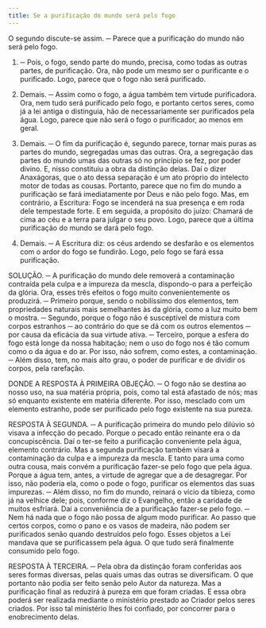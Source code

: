```yaml
---
title: Se a purificação do mundo será pelo fogo
---
```


O segundo discute-se assim. ─ Parece que a purificação do mundo não será pelo fogo.  

1. ─ Pois, o fogo, sendo parte do mundo, precisa, como todas as outras partes, de purificação. Ora, não pode um mesmo ser o purificante e o purificado. Logo, parece que o fogo não será purificado.  

2. Demais. ─ Assim como o fogo, a água também tem virtude purificadora. Ora, nem tudo será purificado pelo fogo, e portanto certos seres, como já a lei antiga o distinguia, hão de necessariamente ser purificados pela água. Logo, parece que não será o fogo o purificador, ao menos em geral.  

3. Demais. ─ O fim da purificação é, segundo parece, tornar mais puras as partes do mundo, segregadas umas das outras. Ora, a segregação das partes do mundo umas das outras só no princípio se fez, por poder divino. E, nisso constituiu a obra da distinção delas. Daí o dizer Anaxágoras, que o ato dessa separação é um ato próprio do intelecto motor de todas as cousas. Portanto, parece que no fim do mundo a purificação se fará imediatamente por Deus e não pelo fogo.  Mas, em contrário, a Escritura: Fogo se incenderá na sua presença e em roda dele tempestade forte. E em seguida, a propósito do juízo: Chamará de cima ao céu e a terra para julgar o seu povo. Logo, parece que a última purificação do mundo se dará pelo fogo.  

2. Demais. ─ A Escritura diz: os céus ardendo se desfarão e os elementos com o ardor do fogo se fundirão. Logo, pelo fogo se fará essa purificação.  

SOLUÇÃO. ─ A purificação do mundo dele removerá a contaminação contraída pela culpa e a impureza da mescla, dispondo-o para a perfeição da glória. Ora, esses três efeitos o fogo muito convenientemente os produzirá. ─ Primeiro porque, sendo o nobilíssimo dos elementos, tem propriedades naturais mais semelhantes às da glória, como a luz muito bem o mostra. ─ Segundo, porque o fogo não é susceptível de mistura com corpos estranhos ─ ao contrário do que se dá com os outros elementos ─ por causa da eficácia da sua virtude ativa. ─ Terceiro, porque a esfera do fogo está longe da nossa habitação; nem o uso do fogo nos é tão comum como o da água e do ar. Por isso, não sofrem, como estes, a contaminação. ─ Além disso, tem, no mais alto grau, o poder de purificar e de dividir os corpos, pela rarefação.  

DONDE A RESPOSTA À PRIMEIRA OBJEÇÃO. ─ O fogo não se destina ao nosso uso, na sua matéria própria, pois, como tal está afastado de nós; mas só enquanto existente em matéria diferente. Por isso, mesclado com um elemento estranho, pode ser purificado pelo fogo existente na sua pureza.  

RESPOSTA À SEGUNDA. ─ A purificação primeira do mundo pelo dilúvio só visava a infecção do pecado. Porque o pecado então reinante era o da concupiscência. Daí o ter-se feito a purificação conveniente pela água, elemento contrário. Mas a segunda purificação também visará a contaminação da culpa e a impureza da mescla. E tanto para uma como outra cousa, mais convém a purificação fazer-se pelo fogo que pela água. Porque a água tem, antes, a virtude de agregar que a de desagregar. Por isso, não poderia ela, como o pode o fogo, purificar os elementos das suas impurezas. ─ Além disso, no fim do mundo, reinará o vício da tibieza, como já na velhice dele; pois, conforme diz o Evangelho, então a caridade de muitos esfriará. Daí a conveniência de a purificação fazer-se pelo fogo. ─ Nem há nada que o fogo não possa de algum modo purificar. Ao passo que certos corpos, como o pano e os vasos de madeira, não podem ser purificados senão quando destruídos pelo fogo. Esses objetos a Lei mandava que se purificassem pela água. O que tudo será finalmente consumido pelo fogo.  

RESPOSTA À TERCEIRA. ─ Pela obra da distinção foram conferidas aos seres formas diversas, pelas quais umas das outras se diversificam. O que portanto não podia ser feito senão pelo Autor da natureza. Mas a purificação final as reduzirá à pureza em que foram criadas. E essa obra poderá ser realizada mediante o ministério prestado ao Criador pelos seres criados. Por isso tal ministério lhes foi confiado, por concorrer para o enobrecimento delas.